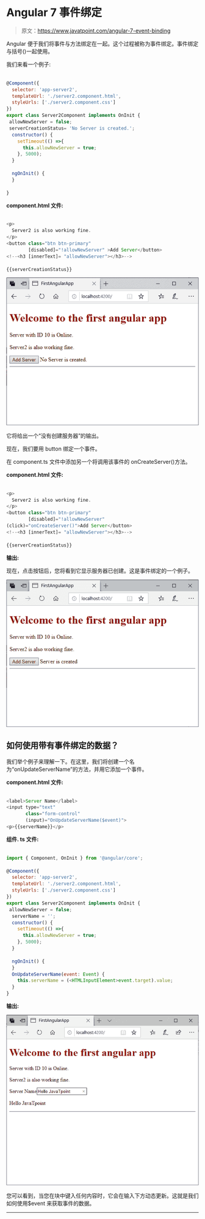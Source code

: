# Angular 7 事件绑定

> 原文：<https://www.javatpoint.com/angular-7-event-binding>

Angular 便于我们将事件与方法绑定在一起。这个过程被称为事件绑定。事件绑定与括号()一起使用。

我们来看一个例子:

```js

@Component({
  selector: 'app-server2',
  templateUrl: './server2.component.html',
  styleUrls: ['./server2.component.css']
})
export class Server2Component implements OnInit {
 allowNewServer = false;
 serverCreationStatus= 'No Server is created.';
  constructor() {
    setTimeout(() =>{
      this.allowNewServer = true;
    }, 5000);
  }

  ngOnInit() {
  }

}

```

**component.html 文件:**

```js

<p>
  Server2 is also working fine.
</p>
<button class="btn btn-primary"
        [disabled]="!allowNewServer" >Add Server</button>
<!--<h3 [innerText]= "allowNewServer"></h3>-->

{{serverCreationStatus}}

```

![Angular 7 Event Binding](img/8f48d0e134d1c98dffc22fa5ce8d1b07.png)

它将给出一个“没有创建服务器”的输出。

现在，我们要用 button 绑定一个事件。

在 component.ts 文件中添加另一个将调用该事件的 onCreateServer()方法。

**component.html 文件:**

```js

<p>
  Server2 is also working fine.
</p>
<button class="btn btn-primary"
        [disabled]="!allowNewServer"
(click)="onCreateServer()">Add Server</button>
<!--<h3 [innerText]= "allowNewServer"></h3>-->

{{serverCreationStatus}}

```

**输出:**

现在，点击按钮后，您将看到它显示服务器已创建。这是事件绑定的一个例子。

![Angular 7 Event Binding](img/72ba60909c3dccfa70f9afed3866a006.png)

## 如何使用带有事件绑定的数据？

我们举个例子来理解一下。在这里，我们将创建一个名为“onUpdateServerName”的方法，并用它添加一个事件。

**component.html 文件:**

```js

<label>Server Name</label>
<input type="text"
       class="form-control"
       (input)="OnUpdateServerName($event)">
<p>{{serverName}}</p>

```

**组件. ts 文件:**

```js

import { Component, OnInit } from '@angular/core';

@Component({
  selector: 'app-server2',
  templateUrl: './server2.component.html',
  styleUrls: ['./server2.component.css']
})
export class Server2Component implements OnInit {
 allowNewServer = false;
  serverName = '';
  constructor() {
    setTimeout(() =>{
      this.allowNewServer = true;
    }, 5000);
  }

  ngOnInit() {
  }
  OnUpdateServerName(event: Event) {
    this.serverName = (<HTMLInputElement>event.target).value;
  }
}

```

**输出:**

![Angular 7 Event Binding](img/98b1e6e6b47d7ba04503b2eeda60941c.png)

您可以看到，当您在块中键入任何内容时，它会在输入下方动态更新。这就是我们如何使用$event 来获取事件的数据。

* * *